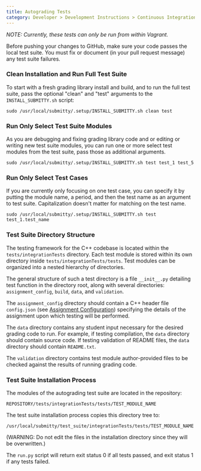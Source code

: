 ```yaml
---
title: Autograding Tests
category: Developer > Development Instructions > Continuous Integration Testing
---
```


_NOTE: Currently, these tests can only be run from within Vagrant._

Before pushing your  changes to GitHub, make sure your code passes the
local test suite.  You must fix or document (in your pull request
message) any test suite failures.

### Clean Installation and Run Full Test Suite

To start with a fresh grading library install and build, and to run
the full test suite, pass the optional "clean" and "test" arguments to
the `INSTALL_SUBMITTY.sh` script:

``` 
sudo /usr/local/submitty/.setup/INSTALL_SUBMITTY.sh clean test 
```

### Run Only Select Test Suite Modules

As you are debugging and fixing grading library code and or editing or
writing new test suite modules, you can run one or more select test
modules from the test suite, pass those as additional arguments.

``` 
sudo /usr/local/submitty/.setup/INSTALL_SUBMITTY.sh test test_1 test_5 
```

### Run Only Select Test Cases

If you are currently only focusing on one test case, you can specify it by 
putting the module name, a period, and then the test name as an argument
to test suite. Capitalization doesn't matter for matching on the test name.

```
sudo /usr/local/submitty/.setup/INSTALL_SUBMITTY.sh test test_1.test_name 
```

### Test Suite Directory Structure

The testing framework for the C++ codebase is located within the
`tests/integrationTests` directory.  Each test module is stored within
its own directory inside `tests/integrationTests/tests`.  Test modules
can be organized into a nested hierarchy of directories.

The general structure of such a test directory is a file `__init__.py`
detailing test function in the directory root, along with several
directories: `assignment_config`, `build`, `data`, and `validation`.

The `assignment_config` directory should contain a C++ header file
`config.json` (see [Assignment Configuration](/instructor/autograding/directory_structure))
specifying the details of the assignment upon which testing will be
performed.

The `data` directory contains any student input necessary for the
desired grading code to run. For example, if testing compilation, the
`data` directory should contain source code. If testing validation of
README files, the `data` directory should contain `README.txt`.

The `validation` directory contains test module author-provided files
to be checked against the results of running grading code.

### Test Suite Installation Process

The modules of the autograding test suite are located in the repository:

``` 
REPOSITORY/tests/integrationTests/tests/TEST_MODULE_NAME 
```


The test suite installation process copies this directory tree to:

``` 
/usr/local/submitty/test_suite/integrationTests/tests/TEST_MODULE_NAME 
```

(WARNING: Do not edit the files in the installation directory since
they will be overwritten.)


The `run.py` script will return exit status 0 if all tests passed, and
exit status 1 if any tests failed.